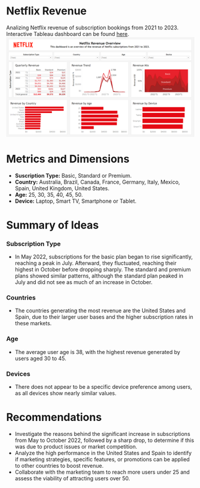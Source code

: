 # Netflix Revenue
Analizing Netflix revenue of subscription bookings from 2021 to 2023. Interactive Tableau dashboard can be found [here](https://public.tableau.com/app/profile/ren.d.vila.licona/viz/NetflixRevenue_17301404943970/Dashboard).
![Image Alt](https://github.com/rene-dl/Netflix_Revenue/blob/main/NetflixDashboard.png?raw=true) 
 
# Metrics and Dimensions
- **Suscription Type:** Basic, Standard or Premium.
- **Country:** Australia, Brazil, Canada, France, Germany, Italy, Mexico, Spain, United Kingdom, United States.
- **Age:** 25, 30, 35, 40, 45, 50.
- **Device:** Laptop, Smart TV, Smartphone or Tablet.

# Summary of Ideas

### Subscription Type
- In May 2022, subscriptions for the basic plan began to rise significantly, reaching a peak in July. Afterward, they fluctuated, reaching their highest in October before dropping sharply. The standard and premium plans showed similar patterns, although the standard plan peaked in July and did not see as much of an increase in October.

### Countries
- The countries generating the most revenue are the United States and Spain, due to their larger user bases and the higher subscription rates in these markets.

### Age
- The average user age is 38, with the highest revenue generated by users aged 30 to 45.

### Devices
- There does not appear to be a specific device preference among users, as all devices show nearly similar values.

# Recommendations

- Investigate the reasons behind the significant increase in subscriptions from May to October 2022, followed by a sharp drop, to determine if this was due to product issues or market competition.
- Analyze the high performance in the United States and Spain to identify if marketing strategies, specific features, or promotions can be applied to other countries to boost revenue.
- Collaborate with the marketing team to reach more users under 25 and assess the viability of attracting users over 50.

